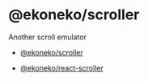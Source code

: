 # @ekoneko/scroller

Another scroll emulator

- [@ekoneko/scroller](packages/scroller/README.md)

- [@ekoneko/react-scroller](packages/react-scroller/README.md)
